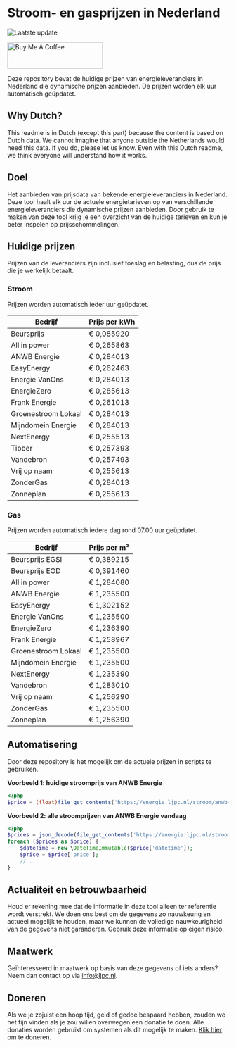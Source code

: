 # Stroom- en gasprijzen in Nederland

![Laatste update](https://img.shields.io/badge/laatste%20update-2024--10--08%2016%3A00%20CET-brightgreen)

<a href="https://www.buymeacoffee.com/Lars-" target="_blank"><img src="https://cdn.buymeacoffee.com/buttons/v2/default-orange.png" alt="Buy Me A Coffee" height="60" style="height: 60px !important;width: 217px !important;" ></a>

Deze repository bevat de huidige prijzen van energieleveranciers in Nederland die dynamische prijzen aanbieden. De prijzen worden elk uur automatisch geüpdatet.

## Why Dutch?

This readme is in Dutch (except this part) because the content is based on Dutch data. We cannot imagine that anyone outside the Netherlands would need this data. If you do, please let us know. Even with this Dutch readme, we think
everyone will understand how it works.

## Doel

Het aanbieden van prijsdata van bekende energieleveranciers in Nederland. Deze tool haalt elk uur de actuele energietarieven op van verschillende energieleveranciers die dynamische prijzen aanbieden. Door gebruik te maken van deze tool
krijg je een overzicht van de huidige tarieven en kun je beter inspelen op prijsschommelingen.

## Huidige prijzen

Prijzen van de leveranciers zijn inclusief toeslag en belasting, dus de prijs die je werkelijk betaalt.

### Stroom

Prijzen worden automatisch ieder uur geüpdatet.

 Bedrijf | Prijs per kWh 
---------|---------------
Beursprijs | € 0,085920
All in power | € 0,265863
ANWB Energie | € 0,284013
EasyEnergy | € 0,262463
Energie VanOns | € 0,284013
EnergieZero | € 0,285613
Frank Energie | € 0,261013
Groenestroom Lokaal | € 0,284013
Mijndomein Energie | € 0,284013
NextEnergy | € 0,255513
Tibber | € 0,257393
Vandebron | € 0,257493
Vrij op naam | € 0,255613
ZonderGas | € 0,284013
Zonneplan | € 0,255613


### Gas

Prijzen worden automatisch iedere dag rond 07.00 uur geüpdatet.

 Bedrijf | Prijs per m³ 
---------|--------------
Beursprijs EGSI | € 0,389215
Beursprijs EOD | € 0,391460
All in power | € 1,284080
ANWB Energie | € 1,235500
EasyEnergy | € 1,302152
Energie VanOns | € 1,235500
EnergieZero | € 1,236390
Frank Energie | € 1,258967
Groenestroom Lokaal | € 1,235500
Mijndomein Energie | € 1,235500
NextEnergy | € 1,235390
Vandebron | € 1,283010
Vrij op naam | € 1,256290
ZonderGas | € 1,235500
Zonneplan | € 1,256390


## Automatisering

Door deze repository is het mogelijk om de actuele prijzen in scripts te gebruiken.

**Voorbeeld 1: huidige stroomprijs van ANWB Energie**

```php
<?php
$price = (float)file_get_contents('https://energie.ljpc.nl/stroom/anwb-energie-nu.txt');

```

**Voorbeeld 2: alle stroomprijzen van ANWB Energie vandaag**

```php
<?php
$prices = json_decode(file_get_contents('https://energie.ljpc.nl/stroom/all-in-power-vandaag.json'),true);
foreach ($prices as $price) {
    $dateTime = new \DateTimeImmutable($price['datetime']);
    $price = $price['price'];
    // ...
}
```

## Actualiteit en betrouwbaarheid

Houd er rekening mee dat de informatie in deze tool alleen ter referentie wordt verstrekt. We doen ons best om de gegevens zo nauwkeurig en actueel mogelijk te houden, maar we kunnen de volledige nauwkeurigheid van de gegevens niet
garanderen. Gebruik deze informatie op eigen risico.

## Maatwerk

Geïnteresseerd in maatwerk op basis van deze gegevens of iets anders? Neem dan contact op
via [info@ljpc.nl](mailto:info@ljpc.nl?subject=Energie%20prijzen).

## Doneren

Als we je zojuist een hoop tijd, geld of gedoe bespaard hebben, zouden we het fijn vinden als je zou willen overwegen een
donatie te doen. Alle donaties worden gebruikt om systemen als dit mogelijk te
maken. [Klik hier](https://www.buymeacoffee.com/Lars-) om te doneren.
